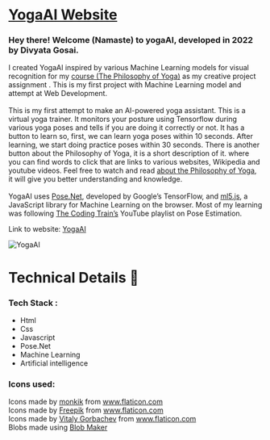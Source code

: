 # <a href="https://divinelight2002.github.io/YogaAI/" target="_blank" title="YogaAI">YogaAI Website</a> 

### Hey there! Welcome (Namaste) to yogaAI, developed in 2022 by Divyata Gosai.

I created YogaAI inspired by various Machine Learning models for visual recognition for 
    my <a href="https://nexus.uwinnipeg.ca/d2l/home/42287" target="_blank">course (The Philosophy of Yoga)</a> as my creative project assignment .
    This is my first project with Machine Learning model and attempt at Web Development. 
    <br><br>
    This is my first attempt to make an AI-powered yoga assistant. This is a virtual yoga trainer.
     It monitors your posture using Tensorflow during various yoga poses and tells if you are doing it correctly or not. 
     It has a button to learn so, first, we can learn yoga poses within 10 seconds. After learning, we start doing practice poses within 30 seconds.
     There  is another button about the Philosophy of Yoga, it is a short description of it. where you can find words to click that are links to various   websites, Wikipedia and youtube videos.
    Feel free to watch and read <a href="https://divinelight2002.github.io/YogaAI/philoYoga.html" target="_blank">about the Philosophy of Yoga</a>, it will         give you better understanding and knowledge.<br>
    <br>YogaAI uses <a href="https://www.tensorflow.org/lite/models/pose_estimation/overview" target="_blank">Pose.Net</a>, developed by Google’s TensorFlow, and <a href="https://ml5js.org/" target="_blank">ml5.js</a>,
    a JavaScript library for Machine Learning on the browser. Most of my learning was following <a href="https://www.youtube.com/playlist?list=PLRqwX-V7Uu6YPSwT06y_AEYTqIwbeam3y" target="_blank">
    The Coding Train’s</a> YouTube playlist on Pose Estimation. <br>

Link to website: <a href="divinelight2002.github.io/yogaai/" target="_blank" title="yogAI">YogaAI</a> 

![YogaAI](https://github.com/divinelight2002/YogaAI/blob/main/Yoga%20AI%20Medium.jpeg)

# Technical Details 🔧
### Tech Stack : 
-   Html
-   Css
-   Javascript
-   Pose.Net
-   Machine Learning
-   Artificial intelligence

### Icons used:

<div>Icons made by <a href="https://www.flaticon.com/free-icon/chair_2647519" target="_blank" title="monkik">monkik</a> from <a href="https://www.flaticon.com/" target="_blank" title="Flaticon"> www.flaticon.com</a></div>
<div>Icons made by <a href="https://www.flaticon.com/authors/freepik" target="_blank" title="Freepik">Freepik</a> from <a href="[https://www.flaticon.com/](https://www.flaticon.com/)" target="_blank" title="Flaticon">www.flaticon.com</a></div>
<div>Icons made by <a href="https://www.flaticon.com/authors/vitaly-gorbachev" target="_blank" title="Vitaly Gorbachev">Vitaly Gorbachev</a> from <a href="https://www.flaticon.com/" target="_blank" title="Flaticon">www.flaticon.com</a></div>
<div>Blobs made using <a href="https://www.blobmaker.app/" target="_blank" title="BlobMaker">Blob Maker</a></div>
